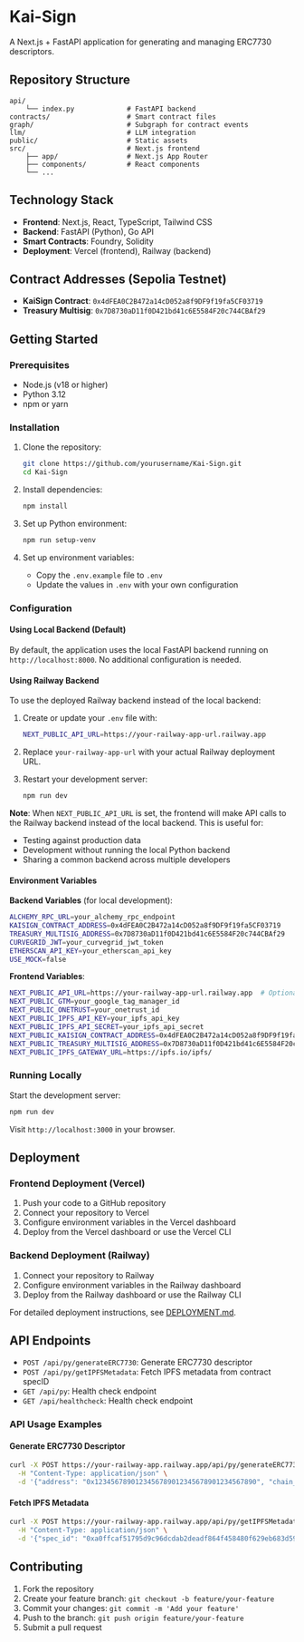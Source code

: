 # Kai-Sign

A Next.js + FastAPI application for generating and managing ERC7730 descriptors.

## Repository Structure

```
api/
    └── index.py             # FastAPI backend
contracts/                   # Smart contract files
graph/                       # Subgraph for contract events
llm/                         # LLM integration
public/                      # Static assets
src/                         # Next.js frontend
    ├── app/                 # Next.js App Router
    ├── components/          # React components
    └── ...
```

## Technology Stack

- **Frontend**: Next.js, React, TypeScript, Tailwind CSS
- **Backend**: FastAPI (Python), Go API
- **Smart Contracts**: Foundry, Solidity
- **Deployment**: Vercel (frontend), Railway (backend)

## Contract Addresses (Sepolia Testnet)

- **KaiSign Contract**: `0x4dFEA0C2B472a14cD052a8f9DF9f19fa5CF03719`
- **Treasury Multisig**: `0x7D8730aD11f0D421bd41c6E5584F20c744CBAf29`

## Getting Started

### Prerequisites

- Node.js (v18 or higher)
- Python 3.12
- npm or yarn

### Installation

1. Clone the repository:
   ```bash
   git clone https://github.com/yourusername/Kai-Sign.git
   cd Kai-Sign
   ```

2. Install dependencies:
   ```bash
   npm install
   ```

3. Set up Python environment:
   ```bash
   npm run setup-venv
   ```

4. Set up environment variables:
   - Copy the `.env.example` file to `.env`
   - Update the values in `.env` with your own configuration

### Configuration

#### Using Local Backend (Default)

By default, the application uses the local FastAPI backend running on `http://localhost:8000`. No additional configuration is needed.

#### Using Railway Backend

To use the deployed Railway backend instead of the local backend:

1. Create or update your `.env` file with:
   ```bash
   NEXT_PUBLIC_API_URL=https://your-railway-app-url.railway.app
   ```

2. Replace `your-railway-app-url` with your actual Railway deployment URL.

3. Restart your development server:
   ```bash
   npm run dev
   ```

**Note**: When `NEXT_PUBLIC_API_URL` is set, the frontend will make API calls to the Railway backend instead of the local backend. This is useful for:
- Testing against production data
- Development without running the local Python backend
- Sharing a common backend across multiple developers

#### Environment Variables

**Backend Variables** (for local development):
```bash
ALCHEMY_RPC_URL=your_alchemy_rpc_endpoint
KAISIGN_CONTRACT_ADDRESS=0x4dFEA0C2B472a14cD052a8f9DF9f19fa5CF03719
TREASURY_MULTISIG_ADDRESS=0x7D8730aD11f0D421bd41c6E5584F20c744CBAf29
CURVEGRID_JWT=your_curvegrid_jwt_token
ETHERSCAN_API_KEY=your_etherscan_api_key
USE_MOCK=false
```

**Frontend Variables**:
```bash
NEXT_PUBLIC_API_URL=https://your-railway-app-url.railway.app  # Optional: Use Railway backend
NEXT_PUBLIC_GTM=your_google_tag_manager_id
NEXT_PUBLIC_ONETRUST=your_onetrust_id
NEXT_PUBLIC_IPFS_API_KEY=your_ipfs_api_key
NEXT_PUBLIC_IPFS_API_SECRET=your_ipfs_api_secret
NEXT_PUBLIC_KAISIGN_CONTRACT_ADDRESS=0x4dFEA0C2B472a14cD052a8f9DF9f19fa5CF03719
NEXT_PUBLIC_TREASURY_MULTISIG_ADDRESS=0x7D8730aD11f0D421bd41c6E5584F20c744CBAf29
NEXT_PUBLIC_IPFS_GATEWAY_URL=https://ipfs.io/ipfs/
```

### Running Locally

Start the development server:

```bash
npm run dev
```

Visit `http://localhost:3000` in your browser.

## Deployment

### Frontend Deployment (Vercel)

1. Push your code to a GitHub repository
2. Connect your repository to Vercel
3. Configure environment variables in the Vercel dashboard
4. Deploy from the Vercel dashboard or use the Vercel CLI

### Backend Deployment (Railway)

1. Connect your repository to Railway
2. Configure environment variables in the Railway dashboard
3. Deploy from the Railway dashboard or use the Railway CLI

For detailed deployment instructions, see [DEPLOYMENT.md](DEPLOYMENT.md).

## API Endpoints

- `POST /api/py/generateERC7730`: Generate ERC7730 descriptor
- `POST /api/py/getIPFSMetadata`: Fetch IPFS metadata from contract specID
- `GET /api/py`: Health check endpoint
- `GET /api/healthcheck`: Health check endpoint

### API Usage Examples

#### Generate ERC7730 Descriptor
```bash
curl -X POST https://your-railway-app.railway.app/api/py/generateERC7730 \
  -H "Content-Type: application/json" \
  -d '{"address": "0x1234567890123456789012345678901234567890", "chain_id": 1}'
```

#### Fetch IPFS Metadata
```bash
curl -X POST https://your-railway-app.railway.app/api/py/getIPFSMetadata \
  -H "Content-Type: application/json" \
  -d '{"spec_id": "0xa0ffcaf51795d9c96dcdab2deadf864f458480f629eb683d591916369df49316"}'
```

## Contributing

1. Fork the repository
2. Create your feature branch: `git checkout -b feature/your-feature`
3. Commit your changes: `git commit -m 'Add your feature'`
4. Push to the branch: `git push origin feature/your-feature`
5. Submit a pull request
